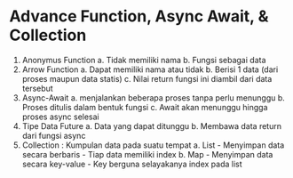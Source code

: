 # Advance Function, Async Await, & Collection

1. Anonymus Function
    a. Tidak memiliki nama
    b. Fungsi sebagai data
2. Arrow Function
    a. Dapat memiliki nama atau tidak
    b. Berisi 1 data (dari proses maupun data statis)
    c. Nilai return fungsi ini diambil dari data     tersebut
3. Async-Await
    a. menjalankan beberapa proses tanpa perlu menunggu
    b. Proses ditulis dalam bentuk fungsi 
    c. Await akan menunggu hingga proses async selesai
4. Tipe Data Future
    a. Data yang dapat ditunggu 
    b. Membawa data return dari fungsi async
5. Collection : Kumpulan data pada suatu tempat
    a. List
        - Menyimpan data secara berbaris
        - Tiap data memiliki index
    b. Map
        - Menyimpan data secara key-value
        - Key berguna selayakanya index pada list